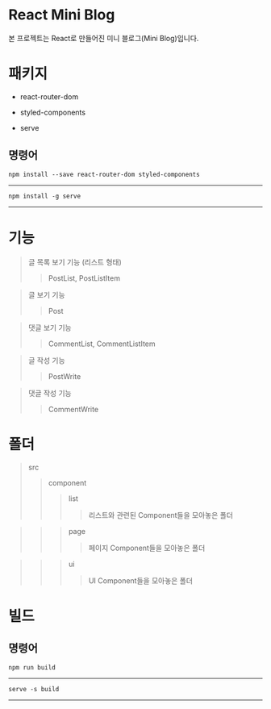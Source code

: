 React Mini Blog
=

본 프로젝트는 React로 만들어진 미니 블로그(Mini Blog)입니다.

패키지
=

* react-router-dom

* styled-components

* serve

명령어
-

```npm install --save react-router-dom styled-components```

* * *

```npm install -g serve```

* * *

기능
=

> 글 목록 보기 기능 (리스트 형태)
> > PostList, PostListItem

> 글 보기 기능
> > Post

> 댓글 보기 기능
> > CommentList, CommentListItem

> 글 작성 기능
> > PostWrite

> 댓글 작성 기능
> > CommentWrite

폴더
=

> src
> > component
> > > list
> > > > 리스트와 관련된 Component들을 모아놓은 폴더

> > > page
> > > > 페이지 Component들을 모아놓은 폴더

> > > ui
> > > > UI Component들을 모아놓은 폴더



빌드
=

명령어
-

```npm run build```

* * *

```serve -s build```

* * *
